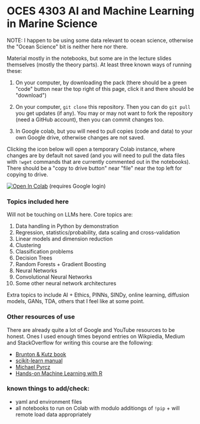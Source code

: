 # OCES 4303 AI and Machine Learning in Marine Science

NOTE: I happen to be using some data relevant to ocean science, otherwise the "Ocean Science" bit is neither here nor there.

Material mostly in the notebooks, but some are in the lecture slides themselves (mostly the theory parts). At least three known ways of running these:

1) On your computer, by downloading the pack (there should be a green "code" button near the top right of this page, click it and there should be "download")

2) On your computer, `git clone` this repository. Then you can do `git pull` you get updates (if any). You may or may not want to fork the repository (need a GitHub account), then you can commit changes too.

3) In Google colab, but you will need to pull copies (code and data) to your own Google drive, otherwise changes are not saved.

Clicking the icon below will open a temporary Colab instance, where changes are by default not saved (and you will need to pull the data files with `!wget` commands that are currently commented out in the notebooks). There should be a "copy to drive button" near "file" near the top left for copying to drive.

[![Open In Colab](https://colab.research.google.com/assets/colab-badge.svg)](https://colab.research.google.com/github/julianmak/OCES4303_ML_ocean/blob/main/) (requires Google login)

### Topics included here

Will not be touching on LLMs here. Core topics are:

1. Data handling in Python by demonstration
2. Regression, statistics/probability, data scaling and cross-validation
3. Linear models and dimension reduction
4. Clustering
5. Classification problems
6. Decision Trees
7. Random Forests + Gradient Boosting
8. Neural Networks
9. Convolutional Neural Networks
10. Some other neural network architectures

Extra topics to include AI + Ethics, PINNs, SINDy, online learning, diffusion models, GANs, TDA, others that I feel like at some point.

### Other resources of use

There are already quite a lot of Google and YouTube resources to be honest. Ones I used enough times beyond entries on Wikpiedia, Medium and StackOverflow for writing this course are the following:

* [Brunton & Kutz book](https://databookuw.com/)
* [scikit-learn manual](https://scikit-learn.org/stable/)
* [Michael Pyrcz](https://www.youtube.com/channel/UCLqEr-xV-ceHdXXXrTId5ig)
* [Hands-on Machine Learning with R](https://bradleyboehmke.github.io/HOML/)

### known things to add/check:

* yaml and environment files
* all notebooks to run on Colab with modulo additiongs of `!pip` + will remote load data appropriately


